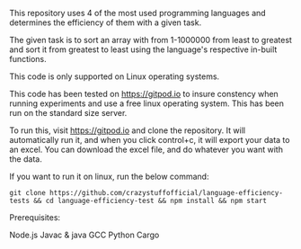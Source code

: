 This repository uses 4 of the most used programming languages and determines the efficiency of them with a given task.

The given task is to sort an array with from 1-1000000 from least to greatest and sort it from greatest to least using the language's respective in-built functions.

This code is only supported on Linux operating systems. 

This code has been tested on https://gitpod.io to insure constency when running experiments and use a free linux operating system. This has been run on the standard size server.

To run this, visit https://gitpod.io and clone the repository. It will automatically run it, and when you click control+c, it will export your data to an excel. You can download the excel file, and do whatever you want with the data.

If you want to run it on linux, run the below command:

```
git clone https://github.com/crazystuffofficial/language-efficiency-tests && cd language-efficiency-test && npm install && npm start
```

Prerequisites:

Node.js
Javac & java
GCC
Python
Cargo
